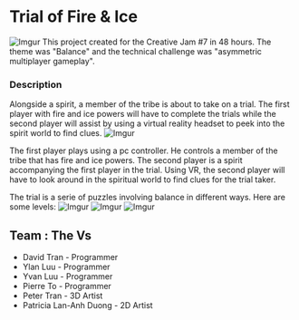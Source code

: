 # Trial of Fire & Ice
![Imgur](http://i.imgur.com/XOHCOD8.jpg)
This project created for the Creative Jam #7 in 48 hours. The theme was "Balance" and the technical challenge was "asymmetric multiplayer gameplay".
### Description
 Alongside a spirit, a member of the tribe is about to take on a trial. The first player with fire and ice powers will have to complete the trials while the second player will assist by using a virtual reality headset to peek into the spirit world to find clues.
![Imgur](http://i.imgur.com/Md4cjS2.png)

The first player plays using a pc controller. He controls a member of the tribe that has fire and ice powers. The second player is a spirit accompanying the first player in the trial. Using VR, the second player will have to look around in the spiritual world to find clues for the trial taker.

The trial is a serie of puzzles involving balance in different ways.
Here are some levels: 
![Imgur](http://i.imgur.com/k55b7fM.png)
![Imgur](http://i.imgur.com/bcNSOWV.png)
![Imgur](http://i.imgur.com/sHHiovo.png)

## Team : The Vs
- David Tran - Programmer
- Ylan Luu - Programmer
- Yvan Luu - Programmer
- Pierre To	- Programmer
- Peter Tran - 3D Artist
- Patricia Lan-Anh Duong - 2D Artist



